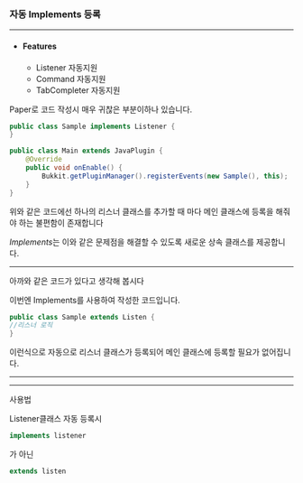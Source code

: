 ### 자동 Implements 등록

---

* #### Features
    * Listener 자동지원
    * Command 자동지원
    * TabCompleter 자동지원

Paper로 코드 작성시 매우 귀찮은 부분이하나 있습니다.

```java
public class Sample implements Listener {
}
```


```java
public class Main extends JavaPlugin {
    @Override
    public void onEnable() {
        Bukkit.getPluginManager().registerEvents(new Sample(), this);
    }
}

```
위와 같은 코드에선 하나의 리스너 클래스를 추가할 때 마다 메인 클래스에 등록을 해줘야 하는 불편함이 존재합니다 

*Implements*는 이와 같은 문제점을 해결할 수 있도록 새로운 상속 클래스를 제공합니다.

---
아까와 같은 코드가 있다고 생각해 봅시다


이번엔 Implements를 사용하여 작성한 코드입니다.

```java
public class Sample extends Listen {
//리스너 로직
}
```

이런식으로 자동으로 리스너 클래스가 등록되어 메인 클래스에 등록할 필요가 없어집니다.

---

---

사용법

Listener클래스 자동 등록시
```java
implements listener
```

가 아닌

```java
extends listen
```
